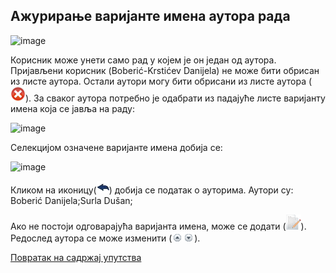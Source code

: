 ## Ажурирање варијанте имена аутора рада

![image](https://user-images.githubusercontent.com/29538544/150633029-c0fe722e-7c22-4b0f-971c-fdf056db782e.png)

Корисник може унети само рад у којем је он један од аутора. Пријављени корисник (Boberić-Krstićev Danijela) не може бити обрисан из листе аутора. Остали аутори могу бити обрисани из листе аутора (![image](../../images/delete24.png)). 
За сваког аутора потребно је одабрати из падајуће листе варијанту имена која се јавља на раду:
 
 ![image](https://user-images.githubusercontent.com/29538544/150633048-5750c9b8-9209-4855-9e41-c747189ed887.png)
 
Селекцијом означене варијанте имена добија се:

![image](https://user-images.githubusercontent.com/29538544/150633490-31a4d3b4-1b52-4919-b0d6-6476a588a3c9.png)

Кликом на иконицу(![image](../../images/backKNRPublic.gif)) добија се податак о ауторима. Аутори су: Boberić Danijela;Surla Dušan;

Ако не постоји одговарајућа варијанта имена, може се додати (![image](../../images/edit24.png)). Редослед аутора се може изменити (![image](../../images/up.gif)![image](../../images/down.gif )).

[Повратак на садржај упутства](../../uputstvo.md#садржај)
